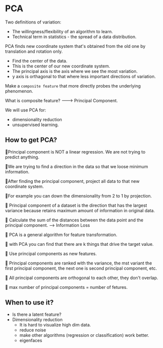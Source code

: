 # PCA

Two definitions of variation:
- The willingness/flexibility of an algorithm to learn.
- Technical term in statistics - the spread of a data distribution. 

PCA finds new coordinate system that's obtained from the old one by translation and rotation only. 
- Find the center of the data.
- This is the center of our new coordinate system. 
- The principal axis is the axis where we see the most variation. 
- y axis is orthagonal to that where less important directions of variation.


Make a `composite feature` that more directly probes the underlying phenomenon.

What is composite feature? ---> Principal Component.

We will use PCA for:
- dimensionality reduction
- unsupervised learning. 

##  How to get PCA?

💛Principal component is NOT a linear regression. We are not trying to predict anything.
 
💛We are trying to find a direction in the data so that we loose minimum information.

💛After finding the principal component, project all data to that new coordinate system.

💛For example you can down the dimensionality from 2 to 1 by projection. 

💛 Principal component of a dataset is the direction that has the largest variance because retains maximum amount of information in original data. 

💛 Calculate the sum of the distances between the data point and the principal component. --> Information Loss

💛 PCA is a general algorithm for feature transformation. 

💛 with PCA you can find that there are k things that drive the target value. 

💛 Use principal components as new features.

💛 Principal components are ranked with the variance, the mst variant the first principal component, the next one is second principal component, etc.

💛 All principal components are orthogonal to each other, they don't overlap. 

💛 max number of principal components = number of fetures. 


##  When to use it?

- Is there a latent feature?
- Dimensionality reduction
    - It is hard to visualize high dim data. 
    - reduce noise
    - make other algorithms (regression or classification) work better. 
    - eigenfaces 


